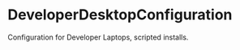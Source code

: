 DeveloperDesktopConfiguration
=============================

Configuration for Developer Laptops, scripted installs.
